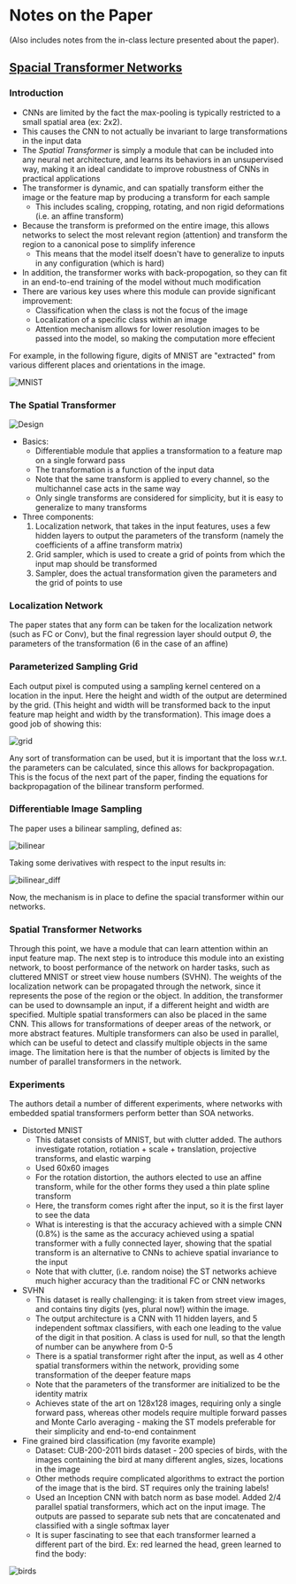 # Notes on the Paper
(Also includes notes from the in-class lecture presented about the paper).
## [Spacial Transformer Networks](https://papers.nips.cc/paper/5854-spatial-transformer-networks.pdf)

### Introduction
- CNNs are limited by the fact the max-pooling is typically restricted to a small spatial area (ex: 2x2).
- This causes the CNN to not actually be invariant to large transformations in the input data
- The *Spatial Transformer* is simply a module that can be included into any neural net architecture, and learns its behaviors in an unsupervised way, making it an ideal candidate to improve robustness of CNNs in practical applications
- The transformer is dynamic, and can spatially transform either the image or the feature map by producing a transform for each sample
    - This includes scaling, cropping, rotating, and non rigid deformations (i.e. an affine transform)
- Because the transform is preformed on the entire image, this allows networks to select the most relevant region (attention) and transform the region to a canonical pose to simplify inference
    - This means that the model itself doesn't have to generalize to inputs in any configuration (which is hard)
- In addition, the transformer works with back-propogation, so they can fit in an end-to-end training of the model without much modification
- There are various key uses where this module can provide significant improvement:
    - Classification when the class is not the focus of the image
    - Localization of a specific class within an image
    - Attention mechanism allows for lower resolution images to be passed into the model, so making the computation more effecient

For example, in the following figure, digits of MNIST are "extracted" from various different places and orientations in the image.

![MNIST](./img/transformer_mnist.png)

### The Spatial Transformer
![Design](./img/transformer_design.png)
- Basics:
    - Differentiable module that applies a transformation to a feature map on a single forward pass
    - The transformation is a function of the input data
    - Note that the same transform is applied to every channel, so the multichannel case acts in the same way
    - Only single transforms are considered for simplicity, but it is easy to generalize to many transforms
- Three components:
    1. Localization network, that takes in the input features, uses a few hidden layers to output the parameters of the transform (namely the coefficients of a affine transform matrix)
    2. Grid sampler, which is used to create a grid of points from which the input map should be transformed
    3. Sampler, does the actual transformation given the parameters and the grid of points to use

### Localization Network
The paper states that any form can be taken for the localization network (such as FC or Conv), but the final regression layer should output $\Theta$, the parameters of the transformation (6 in the case of an affine)

### Parameterized Sampling Grid
Each output pixel is computed using a sampling kernel centered on a location in the input. Here the height and width of the output are determined by the grid. (This height and width will be transformed back to the input feature map height and width by the transformation). This image does a good job of showing this:

![grid](./img/grid.png)

Any sort of transformation can be used, but it is important that the loss w.r.t. the parameters can be calculated, since this allows for backpropagation. This is the focus of the next part of the paper, finding the equations for backpropagation of the bilinear transform performed.

### Differentiable Image Sampling
The paper uses a bilinear sampling, defined as:

![bilinear](./img/bilinear.png)

Taking some derivatives with respect to the input results in:

![bilinear_diff](./img/bilinear_diff.png)

Now, the mechanism is in place to define the spacial transformer within our networks.

### Spatial Transformer Networks
Through this point, we have a module that can learn attention within an input feature map. The next step is to introduce this module into an existing network, to boost performance of the network on harder tasks, such as cluttered MNIST or street view house numbers (SVHN). The weights of the localization network can be propagated through the network, since it represents the pose of the region or the object. In addition, the transformer can be used to downsample an input, if a different height and width are specified. Multiple spatial transformers can also be placed in the same CNN. This allows for transformations of deeper areas of the network, or more abstract features. Multiple transformers can also be used in parallel, which can be useful to detect and classify multiple objects in the same image. The limitation here is that the number of objects is limited by the number of parallel transformers in the network.

### Experiments
The authors detail a number of different experiments, where networks with embedded spatial transformers perform better than SOA networks.

- Distorted MNIST
    - This dataset consists of MNIST, but with clutter added. The authors investigate rotation, rotiation + scale + translation, projective transforms, and elastic warping
    - Used 60x60 images 
    - For the rotation distortion, the authors elected to use an affine transform, while for the other forms they used a thin plate spline transform
    - Here, the transform comes right after the input, so it is the first layer to see the data
    - What is interesting is that the accuracy achieved with a simple CNN (0.8%) is the same as the accuracy achieved using a spatial transformer with a fully connected layer, showing that the spatial transform is an alternative to CNNs to achieve spatial invariance to the input
    - Note that with clutter, (i.e. random noise) the ST networks achieve much higher accuracy than the traditional FC or CNN networks
- SVHN
    - This dataset is really challenging: it is taken from street view images, and contains tiny digits (yes, plural now!) within the image. 
    - The output architecture is a CNN with 11 hidden layers, and 5 independent softmax classifiers, with each one leading to the value of the digit in that position. A class is used for null, so that the length of number can be anywhere from 0-5
    - There is a spatial transformer right after the input, as well as 4 other spatial transformers within the network, providing some transformation of the deeper feature maps
    - Note that the parameters of the transformer are initialized to be the identity matrix
    - Achieves state of the art on 128x128 images, requiring only a single forward pass, whereas other models require multiple forward passes and Monte Carlo averaging - making the ST models preferable for their simplicity and end-to-end containment
- Fine grained bird classification (my favorite example)
    - Dataset: CUB-200-2011 birds dataset - 200 species of birds, with the images containing the bird at many different angles, sizes, locations in the image
    - Other methods require complicated algorithms to extract the portion of the image that is the bird. ST requires only the training labels!
    - Used an Inception CNN with batch norm as base model. Added 2/4 parallel spatial transformers, which act on the input image. The outputs are passed to separate sub nets that are concatenated and classified with a single softmax layer
    - It is super fascinating to see that each transformer learned a different part of the bird. Ex: red learned the head, green learned to find the body:

![birds](./img/birds.png)


